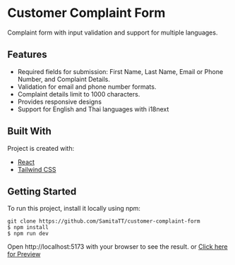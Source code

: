 # Customer Complaint Form

Complaint form with input validation and support for multiple languages.

## Features

- Required fields for submission: First Name, Last Name, Email or Phone Number, and Complaint Details.
- Validation for email and phone number formats.
- Complaint details limit to 1000 characters.
- Provides responsive designs
- Support for English and Thai languages with i18next

## Built With

Project is created with:

- [React](https://reactjs.org/)
- [Tailwind CSS](https://tailwindcss.com/)

## Getting Started

To run this project, install it locally using npm:

```
git clone https://github.com/SamitaTT/customer-complaint-form
$ npm install
$ npm run dev
```

Open http://localhost:5173 with your browser to see the result.
or [Click here for Preview](https://customer-complaint-form-9sro.onrender.com/)
